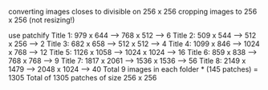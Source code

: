 
converting images closes to divisible on 256 x 256
cropping images to 256 x 256 (not resizing!)

use patchify
Title 1: 979 x 644 --> 768 x 512 --> 6
Title 2: 509 x 544 --> 512 x 256 --> 2
Title 3: 682 x 658 --> 512 x 512 --> 4
Title 4: 1099 x 846 --> 1024 x 768 --> 12
Title 5: 1126 x 1058 --> 1024 x 1024 --> 16
Title 6: 859 x 838 --> 768 x 768 --> 9
Title 7: 1817 x 2061 --> 1536 x 1536 --> 56
Title 8: 2149 x 1479 --> 2048 x 1024 --> 40
Total 9 images in each folder * (145 patches) = 1305
Total of 1305 patches of size 256 x 256